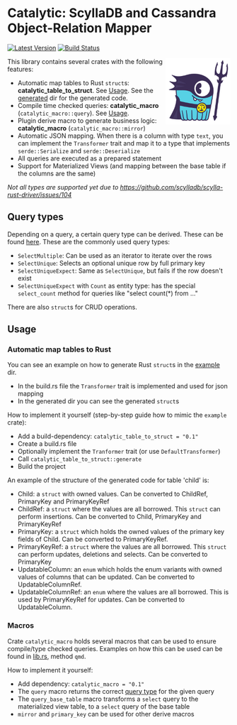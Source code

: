 # Catalytic: ScyllaDB and Cassandra Object-Relation Mapper

[![Latest Version](https://img.shields.io/crates/v/catalytic.svg)](https://crates.io/crates/catalytic)
[![Build Status](https://img.shields.io/github/workflow/status/jasperav/catalytic/Scylla/master)](https://github.com/jasperav/catalytic/actions)

<img src="assets/rust-orm.png" height="150" align="right" title="Rust ORM ScyllaDB logo">
This library contains several crates with the following features:

- Automatic map tables to Rust `struct`s: **catalytic_table_to_struct**. See [Usage](#automatic-map-tables-to-rust).
See the [generated](/catalytic_table_to_struct/example/src/generated) dir for the generated code.
- Compile time checked queries: **catalytic_macro** (`catalytic_macro::query`). See [Usage](#catalytic_macro).
- Plugin derive macro to generate business logic: **catalytic_macro** (`catalytic_macro::mirror`)
- Automatic JSON mapping. When there is a column with type `text`, you can implement the
`Transformer` trait and map it to a type that implements `serde::Serialize` and `serde::Deserialize`
- All queries are executed as a prepared statement
- Support for Materialized Views (and mapping between the base table if the columns are the same)

_Not all types are supported yet due to https://github.com/scylladb/scylla-rust-driver/issues/104_

## Query types
Depending on a query, a certain query type can be derived. These can be found [here](/catalytic/src/query_transform.rs).
These are the commonly used query types:

- `SelectMultiple`: Can be used as an iterator to iterate over the rows
- `SelectUnique`: Selects an optional unique row by full primary key
- `SelectUniqueExpect`: Same as `SelectUnique`, but fails if the row doesn't exist
- `SelectUniqueExpect` with `Count` as entity type: has the special `select_count` method for queries like "select count(*) from ..."

There are also `struct`s for CRUD operations.

## Usage
### Automatic map tables to Rust
You can see an example on how to generate Rust `struct`s in the [example](/catalytic_table_to_struct/example) dir.

- In the build.rs file the `Transformer` trait is implemented and used for json mapping
- In the generated dir you can see the generated `struct`s

How to implement it yourself (step-by-step guide how to mimic the `example` crate):

- Add a build-dependency: `catalytic_table_to_struct = "0.1"`
- Create a build.rs file
- Optionally implement the `Tranformer` trait (or use `DefaultTransformer`)
- Call `catalytic_table_to_struct::generate`
- Build the project

An example of the structure of the generated code for table 'child' is:

- Child: a `struct` with owned values. Can be converted to ChildRef, PrimaryKey and PrimaryKeyRef
- ChildRef: a `struct` where the values are all borrowed. This `struct` can perform insertions. Can be converted to Child, PrimaryKey and PrimaryKeyRef
- PrimaryKey: a `struct` which holds the owned values of the primary key fields of Child. Can be converted to PrimaryKeyRef.
- PrimaryKeyRef: a `struct` where the values are all borrowed. This `struct` can perform updates, deletions and selects. Can be converted to PrimaryKey
- UpdatableColumn: an `enum` which holds the enum variants with owned values of columns that can be updated. Can be converted to UpdatableColumnRef.
- UpdatableColumnRef: an `enum` where the values are all borrowed. This is used by PrimaryKeyRef for updates. Can be converted to UpdatableColumn.

### Macros
Crate `catalytic_macro` holds several macros that can be used to ensure compile/type checked queries.
Examples on how this can be used can be found in [lib.rs](/catalytic_table_to_struct/example/src/lib.rs), method `qmd`.

How to implement it yourself:
- Add dependency: `catalytic_macro = "0.1"`
- The `query` macro returns the correct [query type](#query-types) for the given query
- The `query_base_table` macro transforms a `select` query to the materialized view table, to a `select` query of the base table
- `mirror` and `primary_key` can be used for other derive macros
